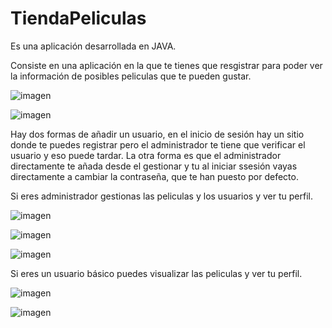 # TiendaPeliculas
Es una aplicación desarrollada en JAVA.

Consiste en una aplicación en la que te tienes que resgistrar para poder ver la información de posibles peliculas que te pueden gustar.

![imagen](https://user-images.githubusercontent.com/56149516/111311450-8a48b280-865e-11eb-8e5d-a9fcf2959ae5.png)

![imagen](https://user-images.githubusercontent.com/56149516/111311907-09d68180-865f-11eb-8f3d-1de2e261a4e6.png)

Hay dos formas de añadir un usuario, en el inicio de sesión hay un sitio donde te puedes registrar pero el administrador te tiene que verificar el usuario y eso puede tardar.
La otra forma es que el administrador directamente te añada desde el gestionar y tu al iniciar ssesión vayas directamente a cambiar la contraseña, que te han puesto por defecto.

Si eres administrador gestionas las peliculas y los usuarios y ver tu perfil.

![imagen](https://user-images.githubusercontent.com/56149516/111311518-9cc2ec00-865e-11eb-82f5-d37b36f50e4a.png)

![imagen](https://user-images.githubusercontent.com/56149516/111311551-a5b3bd80-865e-11eb-80c8-d1a9faebe464.png)

![imagen](https://user-images.githubusercontent.com/56149516/111311763-e3184b00-865e-11eb-9fa2-fbff6f427856.png)

Si eres un usuario básico puedes visualizar las peliculas y ver tu perfil.

![imagen](https://user-images.githubusercontent.com/56149516/111311788-e9a6c280-865e-11eb-9c24-68b02593fe0f.png)

![imagen](https://user-images.githubusercontent.com/56149516/111311812-ee6b7680-865e-11eb-8d09-8645d5006e61.png)
